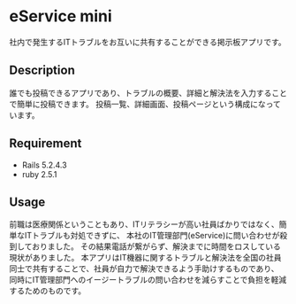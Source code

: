# eService mini

 社内で発生するITトラブルをお互いに共有することができる掲示板アプリです。
 
 
## Description
 
誰でも投稿できるアプリであり、トラブルの概要、詳細と解決法を入力することで簡単に投稿できます。
投稿一覧、詳細画面、投稿ページという構成になっています。
 
 
## Requirement
 
* Rails 5.2.4.3
* ruby 2.5.1
 
 
## Usage
 前職は医療関係ということもあり、ITリテラシーが高い社員ばかりではなく、簡単なITトラブルも対処できずに、
 本社のIT管理部門(eService)に問い合わせが殺到しておりました。
 その結果電話が繋がらず、解決までに時間をロスしている現状がありました。
 本アプリはIT機器に関するトラブルと解決法を全国の社員同士で共有することで、社員が自力で解決できるよう手助けするものであり、
 同時にIT管理部門へのイージートラブルの問い合わせを減らすことで負担を軽減するためのものです。
 
 
